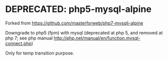 # DEPRECATED: php5-mysql-alpine

Forked from https://github.com/masterforweb/php7-mysqli-alpine

Downgrade to php5 (fpm) with mysql (deprecated at php 5, and removed at php 7; see php manual http://php.net/manual/en/function.mysql-connect.php)

Only for temp transition purpose.